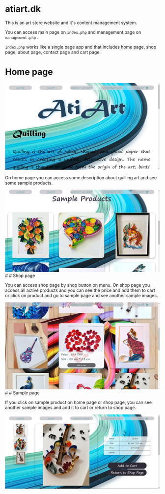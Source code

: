 # atiart.dk
This is an art store website and it's content management system.

You can access main page on `index.php` and management page on `management.php` .

`index.php` works like a single page app and that includes home page, shop page, about page, contact page and cart page.
#
# Home page

<img src="pictures/1.jpg" />

On home page you can access some description about quilling art and see some sample products.

<img src="pictures/2.jpg" />
#
# Shop page

You can access shop page by shop button on menu. On shop page you access all active products
and you can see the price and add them to cart or click on product and go to sample page and see another sample images.

<img src="pictures/3.jpg" />
#
# Sample page

If you click on sample product on home page or shop page, you can see another sample images and add it to cart or return to shop page.

<img src="pictures/5.JPG" />
